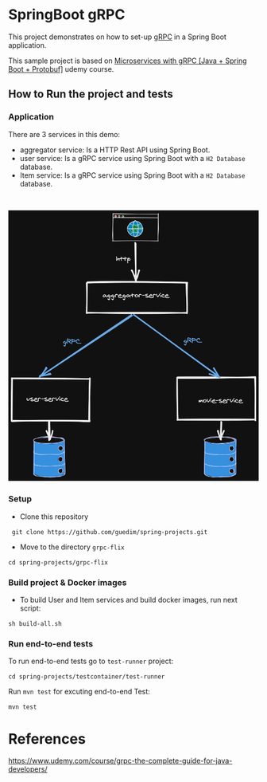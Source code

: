 # SpringBoot gRPC

This project demonstrates on how to set-up [gRPC](https://grpc.io) in a Spring Boot application.

This sample project is based on [Microservices with gRPC [Java + Spring Boot  + Protobuf]](https://www.udemy.com/course/grpc-the-complete-guide-for-java-developers/) udemy course.



## How to Run the project and tests

### Application

There are 3 services in this demo:

- aggregator service: Is a HTTP Rest API using Spring Boot.
- user service: Is a gRPC service using Spring Boot with a ``H2 Database`` database.
- Item service: Is a gRPC service using Spring Boot with a ``H2 Database`` database.

<br/>

![Services](services.png "Services flow")


### Setup

- Clone this repository 

```
 git clone https://github.com/guedim/spring-projects.git
```

- Move to the directory `grpc-flix`

```
cd spring-projects/grpc-flix
```

### Build project & Docker images

- To build User and Item services and build docker images, run next script:
 
```
sh build-all.sh
```


### Run end-to-end tests

To run end-to-end tests go to `test-runner` project:

```
cd spring-projects/testcontainer/test-runner
```

Run `mvn test` for excuting end-to-end Test:

```
mvn test
```


# References

https://www.udemy.com/course/grpc-the-complete-guide-for-java-developers/
